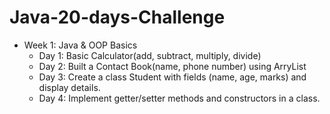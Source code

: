# Java-20-days-Challenge
- Week 1: Java & OOP Basics
  - Day 1: Basic Calculator(add, subtract, multiply, divide)
  - Day 2: Built a Contact Book(name, phone number) using ArryList
  - Day 3: Create a class Student with fields (name, age, marks) and display details.
  - Day 4: Implement getter/setter methods and constructors in a class.

